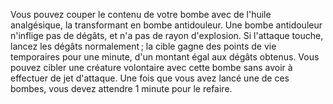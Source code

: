 Vous pouvez couper le contenu de votre bombe avec de l'huile analgésique, la transformant en bombe antidouleur. Une bombe antidouleur n'inflige pas de dégâts, et n'a pas de rayon d'explosion. Si l'attaque touche, lancez les dégâts normalement ; la cible gagne des points de vie temporaires pour une minute, d'un montant égal aux dégâts obtenus. Vous pouvez cibler une créature volontaire avec cette bombe sans avoir à effectuer de jet d'attaque. Une fois que vous avez lancé une de ces bombes, vous devez attendre 1 minute pour le refaire.